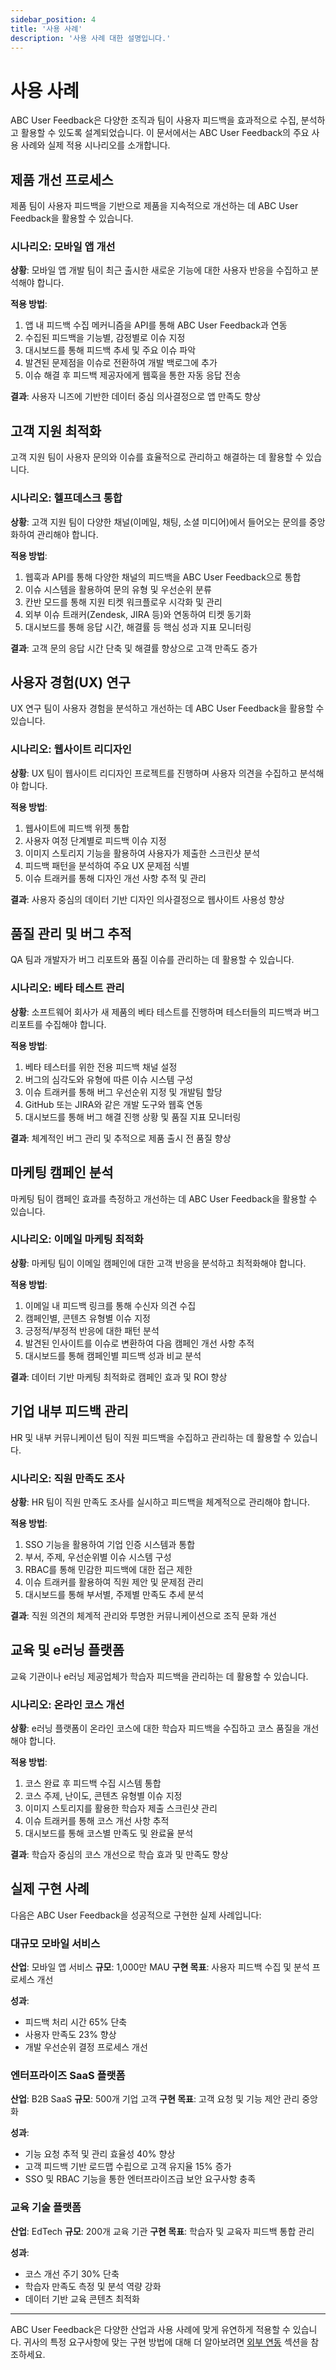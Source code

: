 ```yaml
---
sidebar_position: 4
title: '사용 사례'
description: '사용 사례 대한 설명입니다.'
---
```


# 사용 사례

ABC User Feedback은 다양한 조직과 팀이 사용자 피드백을 효과적으로 수집, 분석하고 활용할 수 있도록 설계되었습니다. 이 문서에서는 ABC User Feedback의 주요 사용 사례와 실제 적용 시나리오를 소개합니다.

## 제품 개선 프로세스

제품 팀이 사용자 피드백을 기반으로 제품을 지속적으로 개선하는 데 ABC User Feedback을 활용할 수 있습니다.

### 시나리오: 모바일 앱 개선

**상황**: 모바일 앱 개발 팀이 최근 출시한 새로운 기능에 대한 사용자 반응을 수집하고 분석해야 합니다.

**적용 방법**:

1. 앱 내 피드백 수집 메커니즘을 API를 통해 ABC User Feedback과 연동
2. 수집된 피드백을 기능별, 감정별로 이슈 지정
3. 대시보드를 통해 피드백 추세 및 주요 이슈 파악
4. 발견된 문제점을 이슈로 전환하여 개발 백로그에 추가
5. 이슈 해결 후 피드백 제공자에게 웹훅을 통한 자동 응답 전송

**결과**: 사용자 니즈에 기반한 데이터 중심 의사결정으로 앱 만족도 향상

## 고객 지원 최적화

고객 지원 팀이 사용자 문의와 이슈를 효율적으로 관리하고 해결하는 데 활용할 수 있습니다.

### 시나리오: 헬프데스크 통합

**상황**: 고객 지원 팀이 다양한 채널(이메일, 채팅, 소셜 미디어)에서 들어오는 문의를 중앙화하여 관리해야 합니다.

**적용 방법**:

1. 웹훅과 API를 통해 다양한 채널의 피드백을 ABC User Feedback으로 통합
2. 이슈 시스템을 활용하여 문의 유형 및 우선순위 분류
3. 칸반 모드를 통해 지원 티켓 워크플로우 시각화 및 관리
4. 외부 이슈 트래커(Zendesk, JIRA 등)와 연동하여 티켓 동기화
5. 대시보드를 통해 응답 시간, 해결률 등 핵심 성과 지표 모니터링

**결과**: 고객 문의 응답 시간 단축 및 해결률 향상으로 고객 만족도 증가

## 사용자 경험(UX) 연구

UX 연구 팀이 사용자 경험을 분석하고 개선하는 데 ABC User Feedback을 활용할 수 있습니다.

### 시나리오: 웹사이트 리디자인

**상황**: UX 팀이 웹사이트 리디자인 프로젝트를 진행하며 사용자 의견을 수집하고 분석해야 합니다.

**적용 방법**:

1. 웹사이트에 피드백 위젯 통합
2. 사용자 여정 단계별로 피드백 이슈 지정
3. 이미지 스토리지 기능을 활용하여 사용자가 제출한 스크린샷 분석
4. 피드백 패턴을 분석하여 주요 UX 문제점 식별
5. 이슈 트래커를 통해 디자인 개선 사항 추적 및 관리

**결과**: 사용자 중심의 데이터 기반 디자인 의사결정으로 웹사이트 사용성 향상

## 품질 관리 및 버그 추적

QA 팀과 개발자가 버그 리포트와 품질 이슈를 관리하는 데 활용할 수 있습니다.

### 시나리오: 베타 테스트 관리

**상황**: 소프트웨어 회사가 새 제품의 베타 테스트를 진행하며 테스터들의 피드백과 버그 리포트를 수집해야 합니다.

**적용 방법**:

1. 베타 테스터를 위한 전용 피드백 채널 설정
2. 버그의 심각도와 유형에 따른 이슈 시스템 구성
3. 이슈 트래커를 통해 버그 우선순위 지정 및 개발팀 할당
4. GitHub 또는 JIRA와 같은 개발 도구와 웹훅 연동
5. 대시보드를 통해 버그 해결 진행 상황 및 품질 지표 모니터링

**결과**: 체계적인 버그 관리 및 추적으로 제품 출시 전 품질 향상

## 마케팅 캠페인 분석

마케팅 팀이 캠페인 효과를 측정하고 개선하는 데 ABC User Feedback을 활용할 수 있습니다.

### 시나리오: 이메일 마케팅 최적화

**상황**: 마케팅 팀이 이메일 캠페인에 대한 고객 반응을 분석하고 최적화해야 합니다.

**적용 방법**:

1. 이메일 내 피드백 링크를 통해 수신자 의견 수집
2. 캠페인별, 콘텐츠 유형별 이슈 지정
3. 긍정적/부정적 반응에 대한 패턴 분석
4. 발견된 인사이트를 이슈로 변환하여 다음 캠페인 개선 사항 추적
5. 대시보드를 통해 캠페인별 피드백 성과 비교 분석

**결과**: 데이터 기반 마케팅 최적화로 캠페인 효과 및 ROI 향상

## 기업 내부 피드백 관리

HR 및 내부 커뮤니케이션 팀이 직원 피드백을 수집하고 관리하는 데 활용할 수 있습니다.

### 시나리오: 직원 만족도 조사

**상황**: HR 팀이 직원 만족도 조사를 실시하고 피드백을 체계적으로 관리해야 합니다.

**적용 방법**:

1. SSO 기능을 활용하여 기업 인증 시스템과 통합
2. 부서, 주제, 우선순위별 이슈 시스템 구성
3. RBAC를 통해 민감한 피드백에 대한 접근 제한
4. 이슈 트래커를 활용하여 직원 제안 및 문제점 관리
5. 대시보드를 통해 부서별, 주제별 만족도 추세 분석

**결과**: 직원 의견의 체계적 관리와 투명한 커뮤니케이션으로 조직 문화 개선

## 교육 및 e러닝 플랫폼

교육 기관이나 e러닝 제공업체가 학습자 피드백을 관리하는 데 활용할 수 있습니다.

### 시나리오: 온라인 코스 개선

**상황**: e러닝 플랫폼이 온라인 코스에 대한 학습자 피드백을 수집하고 코스 품질을 개선해야 합니다.

**적용 방법**:

1. 코스 완료 후 피드백 수집 시스템 통합
2. 코스 주제, 난이도, 콘텐츠 유형별 이슈 지정
3. 이미지 스토리지를 활용한 학습자 제출 스크린샷 관리
4. 이슈 트래커를 통해 코스 개선 사항 추적
5. 대시보드를 통해 코스별 만족도 및 완료율 분석

**결과**: 학습자 중심의 코스 개선으로 학습 효과 및 만족도 향상

## 실제 구현 사례

다음은 ABC User Feedback을 성공적으로 구현한 실제 사례입니다:

### 대규모 모바일 서비스

**산업**: 모바일 앱 서비스
**규모**: 1,000만 MAU
**구현 목표**: 사용자 피드백 수집 및 분석 프로세스 개선

**성과**:

- 피드백 처리 시간 65% 단축
- 사용자 만족도 23% 향상
- 개발 우선순위 결정 프로세스 개선

### 엔터프라이즈 SaaS 플랫폼

**산업**: B2B SaaS
**규모**: 500개 기업 고객
**구현 목표**: 고객 요청 및 기능 제안 관리 중앙화

**성과**:

- 기능 요청 추적 및 관리 효율성 40% 향상
- 고객 피드백 기반 로드맵 수립으로 고객 유지율 15% 증가
- SSO 및 RBAC 기능을 통한 엔터프라이즈급 보안 요구사항 충족

### 교육 기술 플랫폼

**산업**: EdTech
**규모**: 200개 교육 기관
**구현 목표**: 학습자 및 교육자 피드백 통합 관리

**성과**:

- 코스 개선 주기 30% 단축
- 학습자 만족도 측정 및 분석 역량 강화
- 데이터 기반 교육 콘텐츠 최적화

---

ABC User Feedback은 다양한 산업과 사용 사례에 맞게 유연하게 적용할 수 있습니다. 귀사의 특정 요구사항에 맞는 구현 방법에 대해 더 알아보려면 [외부 연동](/docs/category/연동-가이드) 섹션을 참조하세요.
